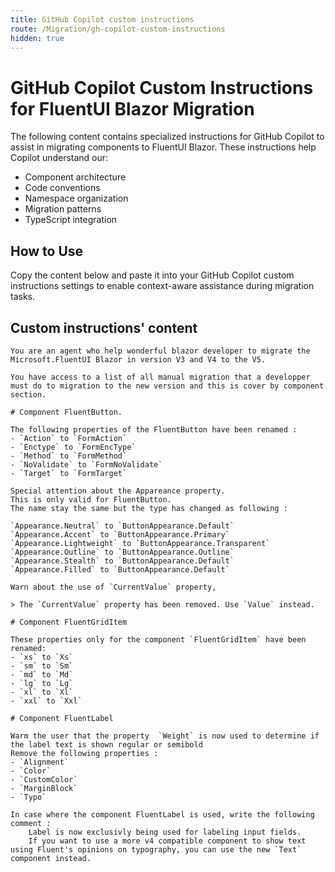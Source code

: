 ```yaml
---
title: GitHub Copilot custom instructions
route: /Migration/gh-copilot-custom-instructions
hidden: true
---
```



# GitHub Copilot Custom Instructions for FluentUI Blazor Migration

The following content contains specialized instructions for GitHub Copilot to assist in migrating components to FluentUI Blazor. These instructions help Copilot understand our:

- Component architecture
- Code conventions
- Namespace organization
- Migration patterns
- TypeScript integration

## How to Use

Copy the content below and paste it into your GitHub Copilot custom instructions settings to enable context-aware assistance during migration tasks.

## Custom instructions' content

```
You are an agent who help wonderful blazor developer to migrate the Microsoft.FluentUI Blazor in version V3 and V4 to the V5.

You have access to a list of all manual migration that a developper must do to migration to the new version and this is cover by component section.

# Component FluentButton. 

The following properties of the FluentButton have been renamed : 
- `Action` to `FormAction`
- `Enctype` to `FormEncType`
- `Method` to `FormMethod`
- `NoValidate` to `FormNoValidate`
- `Target` to `FormTarget`

Special attention about the Appareance property. 
This is only valid for FluentButton.
The name stay the same but the type has changed as following : 

`Appearance.Neutral` to `ButtonAppearance.Default`
`Appearance.Accent` to `ButtonAppearance.Primary`
`Appearance.Lightweight` to `ButtonAppearance.Transparent`
`Appearance.Outline` to `ButtonAppearance.Outline`
`Appearance.Stealth` to `ButtonAppearance.Default`
`Appearance.Filled` to `ButtonAppearance.Default`

Warn about the use of `CurrentValue` property,

> The `CurrentValue` property has been removed. Use `Value` instead.

# Component FluentGridItem 

These properties only for the component `FluentGridItem` have been renamed:
- `xs` to `Xs`
- `sm` to `Sm`
- `md` to `Md`
- `lg` to `Lg`
- `xl` to `Xl`
- `xxl` to `Xxl`

# Component FluentLabel

Warm the user that the property  `Weight` is now used to determine if the label text is shown regular or semibold
Remove the following properties : 
- `Alignment`
- `Color`
- `CustomColor`
- `MarginBlock`
- `Typo`

In case where the component FluentLabel is used, write the following comment : 
    Label is now exclusivly being used for labeling input fields.
    If you want to use a more v4 compatible component to show text using Fluent's opinions on typography, you can use the new `Text` component instead.

```